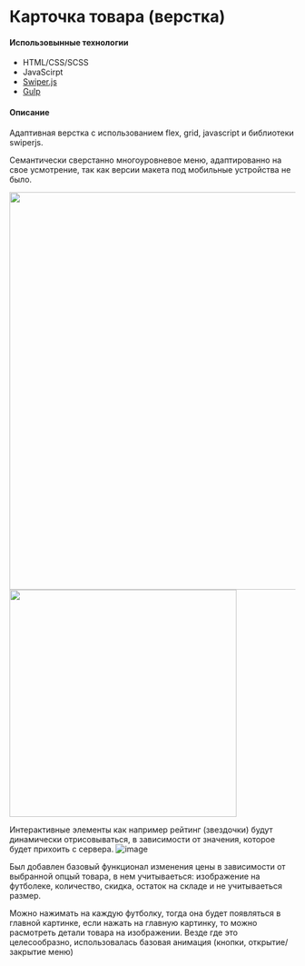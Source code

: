 # Карточка товара (верстка)
#### Использовынные технологии
* HTML/CSS/SCSS
* JavaScirpt
* [Swiper.js](https://swiperjs.com/)
* [Gulp](https://gulpjs.com/)

#### Описание
Адаптивная верстка с использованием flex, grid, javascript и библиотеки swiperjs.


Семантически сверстанно многоуровневое меню, адаптированно на свое усмотрение, так как версии макета под мобильные устройства не было.


<img width="700" src="https://user-images.githubusercontent.com/65047316/137328615-c6393752-7f07-4233-b50b-8f7925957686.png">


<img width="400" src="https://user-images.githubusercontent.com/65047316/137329554-75138822-fd31-45fe-b125-26babfed5cc5.png">


Интерактивные элементы как например рейтинг (звездочки) будут динамически отрисовываться, в зависимости от значения, которое будет прихоить с сервера.
![image](https://user-images.githubusercontent.com/65047316/137331180-4023ddb5-331d-4a45-bd16-e92798c2d8e3.png)


Был добавлен базовый функционал изменения цены в зависимости от выбранной опцый товара, в нем учитываеться: изображение на футболеке, количество, скидка, остаток на складе и не учитываеться размер.


Можно нажимать на каждую футболку, тогда она будет появляться в главной картинке, если нажать на главную картинку, то можно расмотреть детали товара на изображении.
Везде где это целесообразно, использовалась базовая анимация (кнопки, открытие/закрытие меню)
